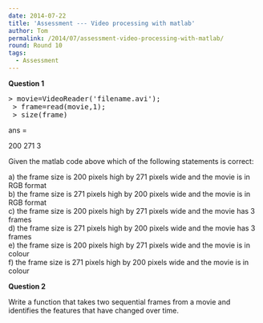 ```yaml
---
date: 2014-07-22
title: 'Assessment --- Video processing with matlab'
author: Tom
permalink: /2014/07/assessment-video-processing-with-matlab/
round: Round 10
tags:
  - Assessment
---
```

**Question 1**

<pre>&gt; movie=VideoReader('filename.avi');
 &gt; frame=read(movie,1);
 &gt; size(frame)</pre>

ans =

200 271 3

Given the matlab code above which of the following statements is correct:

a) the frame size is 200 pixels high by 271 pixels wide and the movie is in RGB format  
b) the frame size is 271 pixels high by 200 pixels wide and the movie is in RGB format  
c) the frame size is 200 pixels high by 271 pixels wide and the movie has 3 frames  
d) the frame size is 271 pixels high by 200 pixels wide and the movie has 3 frames  
e) the frame size is 200 pixels high by 271 pixels wide and the movie is in colour  
f) the frame size is 271 pixels high by 200 pixels wide and the movie is in colour

**Question 2**

Write a function that takes two sequential frames from a movie and identifies the features that have changed over time.
